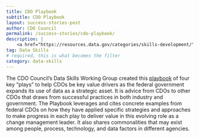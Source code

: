 ```yaml
---
title: CDO Playbook
subtitle: CDO Playbook
layout: success-stories-post
author: CDO Council
permalink: /success-stories/cdo-playbook/
description: |
    <a href="https://resources.data.gov/categories/skills-development/">The Chief Data Officer (CDO) Playbook</a> explores and defines the evolution of the federal CDO role. It provides new and existing CDOs with guiding principles, opportunities for quick wins, and best practices to navigate some of the key areas that CDOs should focus on today and over the next few years.
tag: Data Skills
# required, this is what becomes the filter
category: data-skills
---
```


The CDO Council’s Data Skills Working Group created this <a href="https://resources.data.gov/categories/skills-development/">playbook</a> of four key “plays” to help CDOs be key value drivers as the federal government expands its use of data as a strategic asset. It is advice from CDOs to other CDOs that draws from successful practices in both industry and government. The Playbook leverages and cites concrete examples from federal CDOs on how they have applied specific strategies and approaches to make progress in each play to deliver value in this evolving role as a change management leader. It also shares commonalities that may exist among people, process, technology, and data factors in different agencies. 